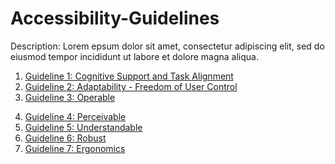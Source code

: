 # Accessibility-Guidelines

Description: Lorem epsum dolor sit amet, consectetur adipiscing elit, sed do eiusmod tempor incididunt ut labore et dolore magna aliqua.
<!--thaksha does guidelines 1-3-->
1. [Guideline 1: Cognitive Support and Task Alignment](cognitive-support-and-task-alignment.md)
2. [Guideline 2: Adaptability - Freedom of User Control](adaptability_freedom-of-user-control.md)
3. [Guideline 3: Operable](operable.md)
<!--sid does guidelines 4-7-->
4. [Guideline 4: Perceivable](perceivable.md)
5. [Guideline 5: Understandable](understandable.md)
6. [Guideline 6: Robust](robust.md)
7. [Guideline 7: Ergonomics](ergonomics.md)
